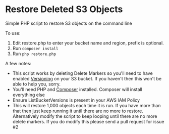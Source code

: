 # Restore Deleted S3 Objects
Simple PHP script to restore S3 objects on the command line

To use:

1. Edit restore.php to enter your bucket name and region, prefix is optional.
2. Run `composer install`
3. Run `php restore.php`

A few notes:
* This script works by deleting Delete Markers so you'll need to have enabled [Versioning](http://docs.aws.amazon.com/AmazonS3/latest/dev/Versioning.html) on your S3 bucket. If you haven't then this won't be able to help you, sorry.
* You'll need PHP and [Composer](https://getcomposer.org/) installed. Composer will install everything else
* Ensure ListBucketVersions is present in your AWS IAM Policy
* This will restore 1,000 objects each time it is run. If you have more than that then just keep running it until there are no more to restore. Alternatively modify the script to keep looping until there are no more delete markers. If you do modify this please send a pull request for issue #2
